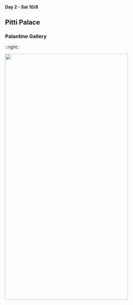 #### Day 2 - Sat 10/8
## Pitti Palace

### Palantine Gallery

::right::

<img src="/palatine-gallery-floor-plan.jpg" height="800" width="400" style="margin:auto"/>

